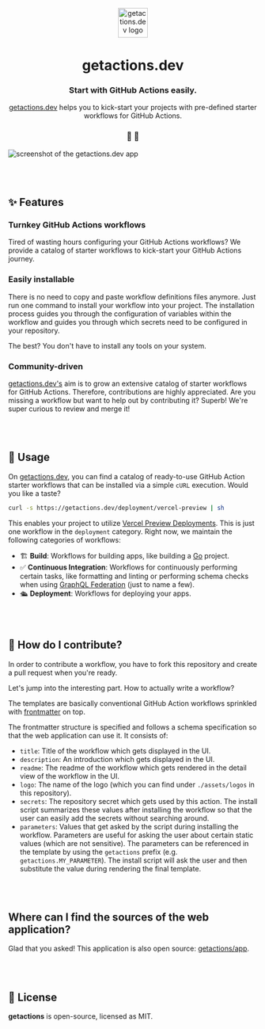 <p align="center">
  <a href="https://getactions.dev">
    <img alt="getactions.dev logo" src="https://res.cloudinary.com/drfaodoe5/image/upload/v1712678223/logo-getactions.dev.png" width="60" />
  </a>
</p>
<h1 align="center">
  getactions.dev
</h1>

<h3 align="center">
  Start with GitHub Actions easily.
</h3>
<p align="center">
  <a href="https://getactions.dev">getactions.dev</a> helps you to kick-start your projects with pre-defined starter workflows for GitHub Actions.
</p>

<h3 align="center">
 🤖 🚀
</h3>

<img alt="screenshot of the getactions.dev app" src="https://res.cloudinary.com/drfaodoe5/image/upload/v1712677753/getactions.dev.png" />

<br>

<br /><br />

## ✨ Features

### Turnkey GitHub Actions workflows 

Tired of wasting hours configuring your GitHub Actions workflows? We provide a catalog of starter workflows to kick-start your GitHub Actions journey.

### Easily installable

There is no need to copy and paste workflow definitions files anymore. Just run one command to install your workflow into your project. The installation process guides you through the configuration of variables within the workflow and guides you through which secrets need to be configured in your repository.

The best? You don't have to install any tools on your system.

### Community-driven

[getactions.dev's](https://getactions.dev) aim is to grow an extensive catalog of starter workflows for GitHub Actions. Therefore, contributions are highly appreciated. Are you missing a workflow but want to help out by contributing it? Superb! We're super curious to review and merge it!

<br /><br />

## 🚀 Usage

On [getactions.dev](https://getactions.dev), you can find a catalog of ready-to-use GitHub Action starter workflows that can be installed via a simple `cURL` execution. Would you like a taste?

```sh
curl -s https://getactions.dev/deployment/vercel-preview | sh
```

This enables your project to utilize [Vercel Preview Deployments](https://vercel.com/docs/deployments/preview-deployments). This is just one workflow in the `deployment` category. Right now, we maintain the following categories of workflows:

- 🏗️ **Build**: Workflows for building apps, like building a [Go](https://go.dev) project.
- ✅ **Continuous Integration**: Workflows for continuously performing certain tasks, like formatting and linting or performing schema checks when using [GraphQL Federation](https://graphql.com/learn/federated-architecture/) (just to name a few).
- 🛳️ **Deployment**: Workflows for deploying your apps.

<br /><br />

## 🫶 How do I contribute?

In order to contribute a workflow, you have to fork this repository and create a pull request when you're ready.

Let's jump into the interesting part. How to actually write a workflow?

The templates are basically conventional GitHub Action workflows sprinkled with [frontmatter](https://assemble.io/docs/YAML-front-matter.html) on top.

The frontmatter structure is specified and follows a schema specification so that the web application can use it. It consists of:

- `title`: Title of the workflow which gets displayed in the UI.
- `description`: An introduction which gets displayed in the UI.
- `readme`: The readme of the workflow which gets rendered in the detail view of the workflow in the UI.
- `logo`: The name of the logo (which you can find under `./assets/logos` in this repository).
- `secrets`: The repository secret which gets used by this action. The install script summarizes these values after installing the workflow so that the user can easily add the secrets without searching around.
- `parameters`: Values that get asked by the script during installing the workflow. Parameters are useful for asking the user about certain static values (which are not sensitive). The parameters can be referenced in the template by using the `getactions` prefix (e.g. `getactions.MY_PARAMETER`). The install script will ask the user and then substitute the value during rendering the final template.

<br /><br />

## Where can I find the sources of the web application?

Glad that you asked! This application is also open source: [getactions/app](https://github.com/getactions/app).

<br /><br />

## 📝 License

**getactions** is open-source, licensed as MIT.
